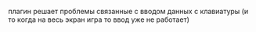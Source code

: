 плагин решает проблемы связанные с вводом данных с клавиатуры (и то когда на весь экран игра то ввод уже не работает)